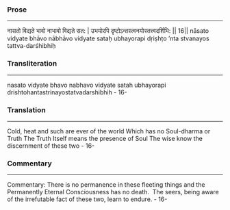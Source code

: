 ### Prose 
 --- 
नासतो विद्यते भावो नाभावो विद्यते सत: |
उभयोरपि दृष्टोऽन्तस्त्वनयोस्तत्त्वदर्शिभि: || 16||
nāsato vidyate bhāvo nābhāvo vidyate sataḥ
ubhayorapi dṛiṣhṭo ’nta stvanayos tattva-darśhibhiḥ

### Transliteration 
 --- 
nasato vidyate bhavo nabhavo vidyate satah ubhayorapi drishtohantastrinayostatvadarshibhih - 16-

### Translation 
 --- 
Cold, heat and such are ever of the world Which has no Soul-dharma or Truth The Truth Itself means the presence of Soul The wise know the discernment of these two - 16-

### Commentary 
 --- 
Commentary: There is no permanence in these fleeting things and the Permanently Eternal Consciousness has no death.  The seers, being aware of the irrefutable fact of these two, learn to endure. - 16-